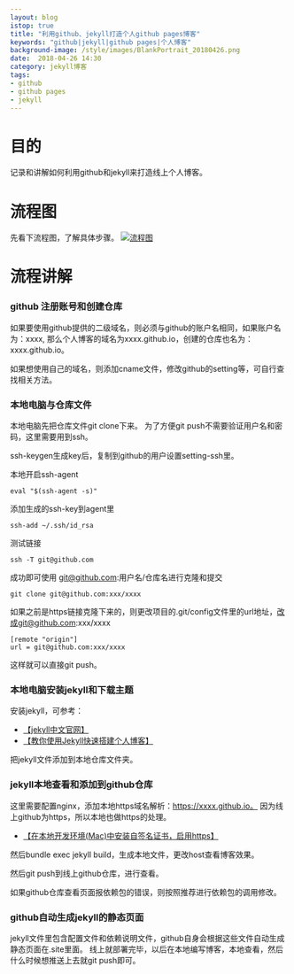 ```yaml
---
layout: blog
istop: true
title: "利用github、jekyll打造个人github pages博客"
keywords: "github|jekyll|github pages|个人博客"
background-image: /style/images/BlankPortrait_20180426.png
date:  2018-04-26 14:30
category: jekyll博客
tags:
- github
- github pages
- jekyll
---
```

 
# 目的
 
记录和讲解如何利用github和jekyll来打造线上个人博客。

# 流程图

先看下流程图，了解具体步骤。
[![流程图]({{site.url}}/style/images/BlankPortrait_20180426.png)]({{site.url}}/style/images/BlankPortrait_20180426.png)

# 流程讲解

### github 注册账号和创建仓库

如果要使用github提供的二级域名，则必须与github的账户名相同，如果账户名为：xxxx,
那么个人博客的域名为xxxx.github.io，创建的仓库也名为：xxxx.github.io。

如果想使用自己的域名，则添加cname文件，修改github的setting等，可自行查找相关方法。

### 本地电脑与仓库文件

本地电脑先把仓库文件git clone下来。
为了方便git push不需要验证用户名和密码，这里需要用到ssh。

ssh-keygen生成key后，复制到github的用户设置setting-ssh里。

本地开启ssh-agent

	eval "$(ssh-agent -s)"

添加生成的ssh-key到agent里

	ssh-add ~/.ssh/id_rsa

测试链接

	ssh -T git@github.com

成功即可使用 git@github.com:用户名/仓库名进行克隆和提交

	git clone git@github.com:xxx/xxxx

如果之前是https链接克隆下来的，则更改项目的.git/config文件里的url地址，改成git@github.com:xxx/xxxx

	[remote "origin"]
    url = git@github.com:xxx/xxxx

这样就可以直接git push。

### 本地电脑安装jekyll和下载主题

安装jekyll，可参考：
- [【jekyll中文官网】](http://jekyllcn.com/)
- [【教你使用Jekyll快速搭建个人博客】](https://www.jianshu.com/p/b27b98a2a774)

把jekyll文件添加到本地仓库文件夹。


### jekyll本地查看和添加到github仓库

这里需要配置nginx，添加本地https域名解析：https://xxxx.github.io。
因为线上github为https，所以本地也做https的处理。
- [【在本地开发环境(Mac)中安装自签名证书，启用https】](https://segmentfault.com/a/1190000012394467)


然后bundle exec jekyll build，生成本地文件，更改host查看博客效果。

然后git push到线上github仓库，进行查看。

如果github仓库查看页面报依赖包的错误，则按照推荐进行依赖包的调用修改。

### github自动生成jekyll的静态页面

jekyll文件里包含配置文件和依赖说明文件，github自身会根据这些文件自动生成静态页面在.site里面。
线上就部署完毕，以后在本地编写博客，本地查看，然后什么时候想推送上去就git push即可。

